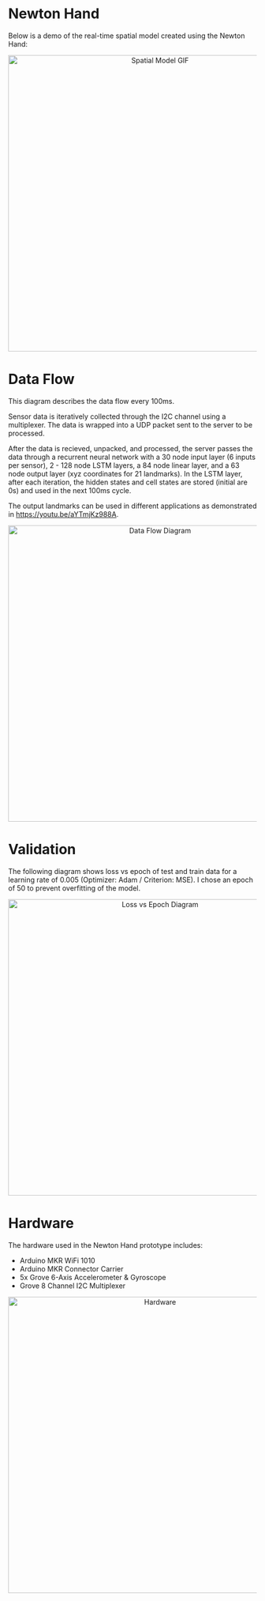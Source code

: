 # Newton Hand

Below is a demo of the real-time spatial model created using the Newton Hand:


<p align="center">
  <img width="600" alt="Spatial Model GIF" src="https://github.com/hgupt3/Newton/assets/112455192/fdeeb6dc-2994-427f-a9a1-2890a4782db0">
</p>


# Data Flow

This diagram describes the data flow every 100ms. 

Sensor data is iteratively collected through the I2C channel using a multiplexer. The data is wrapped into a UDP packet sent to the server to be processed.

After the data is recieved, unpacked, and processed, the server passes the data through a recurrent neural network with a 30 node input layer (6 inputs per sensor), 2 - 128 node LSTM layers, a 84 node linear layer, and a 63 node output layer (xyz coordinates for 21 landmarks). In the LSTM layer, after each iteration, the hidden states and cell states are stored (initial are 0s) and used in the next 100ms cycle. 

The output landmarks can be used in different applications as demonstrated in https://youtu.be/aYTmjKz988A. 

<p align="center">
  <img width="600" alt="Data Flow Diagram" src="https://github.com/hgupt3/Newton/assets/112455192/ace51bf3-89e6-4b83-b25e-3215baa14e95" align="center">
</p>

# Validation

The following diagram shows loss vs epoch of test and train data for a learning rate of 0.005 (Optimizer: Adam / Criterion: MSE). I chose an epoch of 50 to prevent overfitting of the model.

<p align="center">
  <img width="600" alt="Loss vs Epoch Diagram" src="https://github.com/hgupt3/Newton/assets/112455192/1bbad9cd-4fc7-4a7e-8957-1c9af4368a2b" align="center">
</p>

# Hardware

The hardware used in the Newton Hand prototype includes:

- Arduino MKR WiFi 1010 
- Arduino MKR Connector Carrier
- 5x Grove 6-Axis Accelerometer & Gyroscope
- Grove 8 Channel I2C Multiplexer

<p align="center">
  <img width="600" alt="Hardware" src="https://github.com/hgupt3/Newton/assets/112455192/5d5d06a6-7e06-4a08-b2e8-408ade828063" align="center">
</p>

